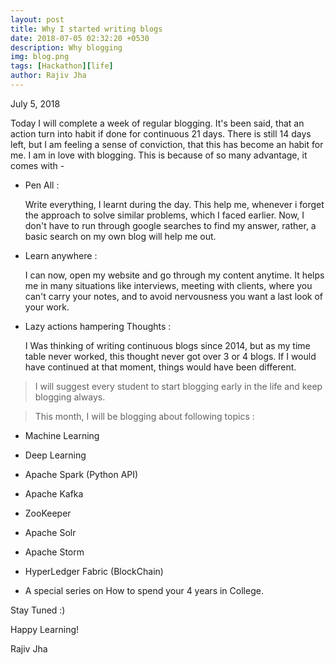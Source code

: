 ```yaml
---
layout: post
title: Why I started writing blogs
date: 2018-07-05 02:32:20 +0530
description: Why blogging
img: blog.png
tags: [Hackathon][life]
author: Rajiv Jha
---
```

July 5, 2018

Today I will complete a week of regular blogging. It's been said, that an action turn into habit if done for continuous 21 days.
There is still 14 days left, but I am feeling a sense of conviction, that this has become an habit for me. I am in love with blogging.
This is because of so many advantage, it comes with - 

- Pen All :
  
  Write everything, I learnt during the day. This help me, whenever i forget the approach to solve similar problems, which I faced earlier. 
  Now, I don't have to run through google searches to find my answer, rather, a basic search on my own blog will help me out.

- Learn anywhere :
  
  I can now, open my website and go through my content anytime. It helps me in many situations like interviews, meeting with clients, where you can't carry your notes, and to avoid nervousness you want a last look of your work.

- Lazy actions hampering Thoughts :
  
  I Was thinking of writing continuous blogs since 2014, but as my time table never worked, this thought never got over 3 or 4 blogs.
  If I would have continued at that moment, things would have been different.

> I will suggest every student to start blogging early in the life and keep blogging always.
 
> This month, I will be blogging about following topics :

- Machine Learning
- Deep Learning
- Apache Spark (Python API)
- Apache Kafka
- ZooKeeper
- Apache Solr
- Apache Storm
- HyperLedger Fabric (BlockChain)

- A special series on How to spend your 4 years in College.

Stay Tuned :)

Happy Learning!

Rajiv Jha
